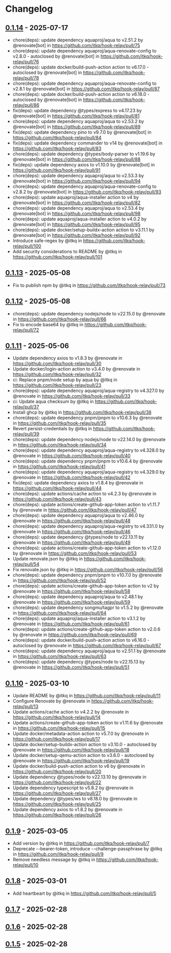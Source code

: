# Changelog

## [0.1.14](https://github.com/itkq/hook-relay/compare/0.1.13...0.1.14) - 2025-07-17
- chore(deps): update dependency aquaproj/aqua to v2.51.2 by @renovate[bot] in https://github.com/itkq/hook-relay/pull/75
- chore(deps): update dependency aquaproj/aqua-renovate-config to v2.8.0 - autoclosed by @renovate[bot] in https://github.com/itkq/hook-relay/pull/76
- chore(deps): update docker/build-push-action action to v6.17.0 - autoclosed by @renovate[bot] in https://github.com/itkq/hook-relay/pull/78
- chore(deps): update dependency aquaproj/aqua-renovate-config to v2.8.1 by @renovate[bot] in https://github.com/itkq/hook-relay/pull/87
- chore(deps): update docker/build-push-action action to v6.18.0 - autoclosed by @renovate[bot] in https://github.com/itkq/hook-relay/pull/86
- fix(deps): update dependency @types/express to v4.17.23 by @renovate[bot] in https://github.com/itkq/hook-relay/pull/81
- chore(deps): update dependency aquaproj/aqua to v2.53.2 by @renovate[bot] in https://github.com/itkq/hook-relay/pull/89
- fix(deps): update dependency pino to v9.7.0 by @renovate[bot] in https://github.com/itkq/hook-relay/pull/84
- fix(deps): update dependency commander to v14 by @renovate[bot] in https://github.com/itkq/hook-relay/pull/83
- chore(deps): update dependency @types/body-parser to v1.19.6 by @renovate[bot] in https://github.com/itkq/hook-relay/pull/88
- fix(deps): update dependency axios to v1.10.0 by @renovate[bot] in https://github.com/itkq/hook-relay/pull/91
- chore(deps): update dependency aquaproj/aqua to v2.53.3 by @renovate[bot] in https://github.com/itkq/hook-relay/pull/94
- chore(deps): update dependency aquaproj/aqua-renovate-config to v2.8.2 by @renovate[bot] in https://github.com/itkq/hook-relay/pull/93
- chore(deps): update aquaproj/aqua-installer action to v4 by @renovate[bot] in https://github.com/itkq/hook-relay/pull/82
- chore(deps): update dependency aquaproj/aqua to v2.53.4 by @renovate[bot] in https://github.com/itkq/hook-relay/pull/98
- chore(deps): update aquaproj/aqua-installer action to v4.0.2 by @renovate[bot] in https://github.com/itkq/hook-relay/pull/95
- chore(deps): update docker/setup-buildx-action action to v3.11.1 by @renovate[bot] in https://github.com/itkq/hook-relay/pull/92
- Introduce safe-regex by @itkq in https://github.com/itkq/hook-relay/pull/100
- Add security considerations to README by @itkq in https://github.com/itkq/hook-relay/pull/101

## [0.1.13](https://github.com/itkq/hook-relay/compare/0.1.12...0.1.13) - 2025-05-08
- Fix to publish npm by @itkq in https://github.com/itkq/hook-relay/pull/73

## [0.1.12](https://github.com/itkq/hook-relay/compare/0.1.11...0.1.12) - 2025-05-08
- chore(deps): update dependency nodejs/node to v22.15.0 by @renovate in https://github.com/itkq/hook-relay/pull/66
- Fix to encode base64 by @itkq in https://github.com/itkq/hook-relay/pull/72

## [0.1.11](https://github.com/itkq/hook-relay/compare/0.1.10...0.1.11) - 2025-05-06
- Update dependency axios to v1.8.3 by @renovate in https://github.com/itkq/hook-relay/pull/30
- Update docker/login-action action to v3.4.0 by @renovate in https://github.com/itkq/hook-relay/pull/32
- ci: Replace pnpm/node setup by aqua by @itkq in https://github.com/itkq/hook-relay/pull/23
- chore(deps): update dependency aquaproj/aqua-registry to v4.327.0 by @renovate in https://github.com/itkq/hook-relay/pull/33
- ci: Update aqua checksum by @itkq in https://github.com/itkq/hook-relay/pull/37
- Install ghcp by @itkq in https://github.com/itkq/hook-relay/pull/38
- chore(deps): update dependency pnpm/pnpm to v10.6.3 by @renovate in https://github.com/itkq/hook-relay/pull/35
- Revert persist-credentials by @itkq in https://github.com/itkq/hook-relay/pull/39
- chore(deps): update dependency nodejs/node to v22.14.0 by @renovate in https://github.com/itkq/hook-relay/pull/34
- chore(deps): update dependency aquaproj/aqua-registry to v4.328.0 by @renovate in https://github.com/itkq/hook-relay/pull/40
- chore(deps): update dependency pnpm/pnpm to v10.6.4 by @renovate in https://github.com/itkq/hook-relay/pull/41
- chore(deps): update dependency aquaproj/aqua-registry to v4.329.0 by @renovate in https://github.com/itkq/hook-relay/pull/42
- fix(deps): update dependency axios to v1.8.4 by @renovate in https://github.com/itkq/hook-relay/pull/44
- chore(deps): update actions/cache action to v4.2.3 by @renovate in https://github.com/itkq/hook-relay/pull/43
- chore(deps): update actions/create-github-app-token action to v1.11.7 by @renovate in https://github.com/itkq/hook-relay/pull/47
- chore(deps): update dependency aquaproj/aqua to v2.46.0 by @renovate in https://github.com/itkq/hook-relay/pull/48
- chore(deps): update dependency aquaproj/aqua-registry to v4.331.0 by @renovate in https://github.com/itkq/hook-relay/pull/46
- chore(deps): update dependency @types/node to v22.13.11 by @renovate in https://github.com/itkq/hook-relay/pull/49
- chore(deps): update actions/create-github-app-token action to v1.12.0 by @renovate in https://github.com/itkq/hook-relay/pull/53
- Update renovate.json by @itkq in https://github.com/itkq/hook-relay/pull/54
- Fix renovate.json by @itkq in https://github.com/itkq/hook-relay/pull/56
- chore(deps): update dependency pnpm/pnpm to v10.7.0 by @renovate in https://github.com/itkq/hook-relay/pull/52
- chore(deps): update actions/create-github-app-token action to v2 by @renovate in https://github.com/itkq/hook-relay/pull/58
- chore(deps): update dependency aquaproj/aqua to v2.48.1 by @renovate in https://github.com/itkq/hook-relay/pull/59
- chore(deps): update dependency songmu/tagpr to v1.5.2 by @renovate in https://github.com/itkq/hook-relay/pull/64
- chore(deps): update aquaproj/aqua-installer action to v3.1.2 by @renovate in https://github.com/itkq/hook-relay/pull/61
- chore(deps): update actions/create-github-app-token action to v2.0.6 by @renovate in https://github.com/itkq/hook-relay/pull/69
- chore(deps): update docker/build-push-action action to v6.16.0 - autoclosed by @renovate in https://github.com/itkq/hook-relay/pull/67
- chore(deps): update dependency aquaproj/aqua to v2.51.1 by @renovate in https://github.com/itkq/hook-relay/pull/63
- chore(deps): update dependency @types/node to v22.15.13 by @renovate in https://github.com/itkq/hook-relay/pull/51

## [0.1.10](https://github.com/itkq/hook-relay/compare/0.1.9...0.1.10) - 2025-03-10
- Update README by @itkq in https://github.com/itkq/hook-relay/pull/11
- Configure Renovate by @renovate in https://github.com/itkq/hook-relay/pull/13
- Update actions/cache action to v4.2.2 by @renovate in https://github.com/itkq/hook-relay/pull/14
- Update actions/create-github-app-token action to v1.11.6 by @renovate in https://github.com/itkq/hook-relay/pull/15
- Update docker/metadata-action action to v5.7.0 by @renovate in https://github.com/itkq/hook-relay/pull/17
- Update docker/setup-buildx-action action to v3.10.0 - autoclosed by @renovate in https://github.com/itkq/hook-relay/pull/18
- Update docker/setup-qemu-action action to v3.6.0 - autoclosed by @renovate in https://github.com/itkq/hook-relay/pull/19
- Update docker/build-push-action action to v6 by @renovate in https://github.com/itkq/hook-relay/pull/20
- Update dependency @types/node to v22.13.10 by @renovate in https://github.com/itkq/hook-relay/pull/22
- Update dependency typescript to v5.8.2 by @renovate in https://github.com/itkq/hook-relay/pull/27
- Update dependency @types/ws to v8.18.0 by @renovate in https://github.com/itkq/hook-relay/pull/25
- Update dependency axios to v1.8.2 by @renovate in https://github.com/itkq/hook-relay/pull/26

## [0.1.9](https://github.com/itkq/hook-relay/compare/0.1.8...0.1.9) - 2025-03-05
- Add version by @itkq in https://github.com/itkq/hook-relay/pull/7
- Deprecate --bearer-token, introduce --challenge-passphrase by @itkq in https://github.com/itkq/hook-relay/pull/9
- Remove needless message by @itkq in https://github.com/itkq/hook-relay/pull/10

## [0.1.8](https://github.com/itkq/hook-relay/compare/0.1.7...0.1.8) - 2025-03-01
- Add heartbeart by @itkq in https://github.com/itkq/hook-relay/pull/5

## [0.1.7](https://github.com/itkq/hook-relay/compare/0.1.6...0.1.7) - 2025-02-28

## [0.1.6](https://github.com/itkq/hook-relay/compare/0.1.5...0.1.6) - 2025-02-28

## [0.1.5](https://github.com/itkq/hook-relay/commits/0.1.5) - 2025-02-28
